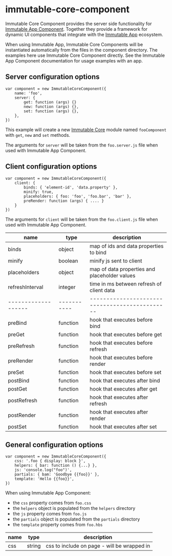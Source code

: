 # immutable-core-component

Immutable Core Component provides the server side functionality for
[Immutable App Component](https://www.npmjs.com/package/immutable-app-component).
Together they provide a framework for dynamic UI components that integrate
with the [Immutable App](https://www.npmjs.com/package/immutable-app)
ecosystem.

When using Immutable App, Immutable Core Components will be instantiated
automatically from the files in the component directory. The examples here use
Immutable Core Component directly. See the Immutable App Component documentation
for usage examples with an app.

## Server configuration options

    var component = new ImmutableCoreComponent({
        name: 'foo',
        server: {
            get: function (args) {}
            new: function (args) {},
            set: function (args) {},
        },
    })

This example will create a new
[Immutable Core](https://www.npmjs.com/package/immutable-core) module named
`fooComponent` with `get`, `new` and `set` methods.

The arguments for `server` will be taken from the `foo.server.js` file when used
with Immutable App Component.

## Client configuration options

    var component = new ImmutableCoreComponent({
        client: {
            binds: { 'element-id', 'data.property' },
            minify: true,
            placeholders: { foo: 'foo', 'foo.bar', 'bar' },
            preRender: function (args) { .... }
        }
    })

The arguments for `client` will be taken from the `foo.client.js` file when used
with Immutable App Component.

| name              | type      | description                                  |
|-------------------|-----------|----------------------------------------------|
| binds             | object    | map of ids and data properties to bind       |
| minify            | boolean   | minify js sent to client                     |
| placeholders      | object    | map of data properties and placeholder values|
| refreshInterval   | integer   | time in ms between refresh of client data    |
|-------------------|-----------|----------------------------------------------|
| preBind           | function  | hook that executes before bind               |
| preGet            | function  | hook that executes before get                |
| preRefresh        | function  | hook that executes before refresh            |
| preRender         | function  | hook that executes before render             |
| preSet            | function  | hook that executes before set                |
| postBind          | function  | hook that executes after bind                |
| postGet           | function  | hook that executes after get                 |
| postRefresh       | function  | hook that executes after refresh             |
| postRender        | function  | hook that executes after render              |
| postSet           | function  | hook that executes after set                 |


## General configuration options

    var component = new ImmutableCoreComponent({
        css: '.foo { display: block }',
        helpers: { bar: function () {...} },
        js: 'console.log("foo")',
        partials: { bam: 'Goodbye {{foo}}' },
        template: 'Hello {{foo}}',
    })

When using Immutable App Component:

* the `css` property comes from `foo.css`
* the `helpers` object is populated from the `helpers` directory
* the `js` property comes from `foo.js`
* the `partials` object is populated from the `partials` directory
* the `template` property comes from `foo.hbs`

| name      | type      | description                                          |
|-----------|-----------|------------------------------------------------------|
| css       | string    | css to include on page - will be wrapped in <style>  |
| helpers   | object    | map of handlebars helper names and functions         |
| js        | string    | js to include - will be wrapped in anonymous function|
| partials  | object    | map of hadlebars partials names and template strings |
| template  | string    | main handlebars template string                      |